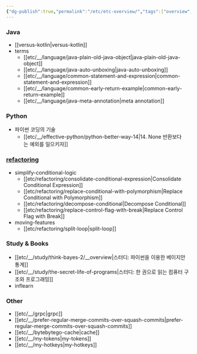```yaml
---
{"dg-publish":true,"permalink":"/etc/etc-overview/","tags":["overview","etc"]}
---
```



### Java
- [[versus-kotlin\|versus-kotlin]]
- terms
	- [[etc/__/language/java-plain-old-java-object\|java-plain-old-java-object]]
	- [[etc/__/language/java-auto-unboxing\|java-auto-unboxing]]
	- [[etc/__/language/common-statement-and-expression\|common-statement-and-expression]]
	- [[etc/__/language/common-early-return-example\|common-early-return-example]] 
	- [[etc/__/language/java-meta-annotation\|meta annotation]]

### Python
- 파이썬 코딩의 기술
	- [[etc/__/effective-python/python-better-way-14\|14. None 반환보다는 예외를 일으키자]]

### [refactoring](https://refactoring.com/catalog/)
- simplify-conditional-logic
	- [[etc/refactoring/consolidate-conditional-expression\|Consolidate Conditional Expression]]
	- [[etc/refactoring/replace-conditional-with-polymorphism\|Replace Conditional with Polymorphism]]
	- [[etc/refactoring/decompose-conditional\|Decompose Conditional]]
	- [[etc/refactoring/replace-control-flag-with-break\|Replace Control Flag with Break]]
- moving-features
	- [[etc/refactoring/split-loop\|split-loop]]

### Study & Books
- [[etc/__/study/think-bayes-2/__overview\|스터디: 파이썬을 이용한 베이지안 통계]]
- [[etc/__/study/the-secret-life-of-programs\|스터디: 한 권으로 읽는 컴퓨터 구조와 프로그래밍]]
- inflearn


### Other
- [[etc/__/grpc\|grpc]]
- [[etc/__/prefer-regular-merge-commits-over-squash-commits\|prefer-regular-merge-commits-over-squash-commits]]
- [[etc/__/bytebytego-cache\|cache]]
- [[etc/__/my-tokens\|my-tokens]]
- [[etc/__/my-hotkeys\|my-hotkeys]]
